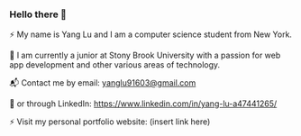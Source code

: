 ### Hello there 👋

⚡ My name is Yang Lu and I am a computer science student from New York. 

🏫 I am currently a junior at Stony Brook University with a passion for web app development and other various areas of technology.

📬 Contact me by email: yanglu91603@gmail.com 

💬 or through LinkedIn: https://www.linkedin.com/in/yang-lu-a47441265/

⚡ Visit my personal portfolio website: (insert link here)
